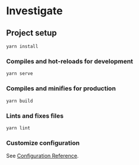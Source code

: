 # Investigate

## Project setup
```
yarn install
```

### Compiles and hot-reloads for development
```
yarn serve
```

### Compiles and minifies for production
```
yarn build
```

### Lints and fixes files 
```
yarn lint
```

### Customize configuration
See [Configuration Reference](https://cli.vuejs.org/config/).
